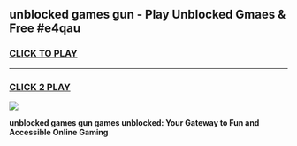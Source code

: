 
## unblocked games gun - Play Unblocked Gmaes & Free #e4qau
<h3>
<a href="https://news.freeplayer.one?title=unblocked_games_gun&ref=03M">CLICK TO PLAY</a></h3>
<hr>

<h3>
<a href="https://news.freeplayer.one?title=unblocked_games_gun&ref=03M">CLICK 2 PLAY</a>
  
</h3>

<a href="https://news.freeplayer.one?title=unblocked_games_gun&ref=03M"><img src="https://clearcache.store/games.png"></a>


**unblocked games gun games unblocked: Your Gateway to Fun and Accessible Online Gaming**
